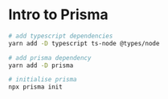 # Intro to Prisma

```sh
# add typescript dependencies
yarn add -D typescript ts-node @types/node

# add prisma dependency
yarn add -D prisma

# initialise prisma
npx prisma init
```
